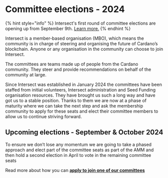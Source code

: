 # Committee elections - 2024

{% hint style="info" %}
Intersect's first round of committee elections are opening up from September 9th. [Learn more.](https://app.gitbook.com/o/Prbm1mtkwSsGWSvG1Bfd/s/PTouV0f6Si1oWdMQe9Cb/)
{% endhint %}

Intersect is a member-based organisation (MBO), which means the community is in charge of steering and organising the future of Cardano’s blockchain. Anyone or any organisation in the community can choose to join Intersect.

The committees are teams made up of people from the Cardano community. They steer and provide recommendations on behalf of the community at large.&#x20;

Since Intersect was established in January 2024 the committees have been staffed from initial volunteers, Intersect administration and Seed Funding organisation resources.  They have brought us such a long way and have got us to a stable position.  Thanks to them we are now at a phase of maturity where we can take the next step and ask the membership community to apply for these seats and elect their committee members to allow us to continue striving forward. &#x20;

## Upcoming elections - September & October 2024

To ensure we don’t lose any momentum we are going to take a phased approach and elect part of the committee seats as part of the AMM and then hold a second election in April to vote in the remaining committee seats

Read more about how you can [**apply to join one of our committees**](https://app.gitbook.com/o/Prbm1mtkwSsGWSvG1Bfd/s/PTouV0f6Si1oWdMQe9Cb/)
